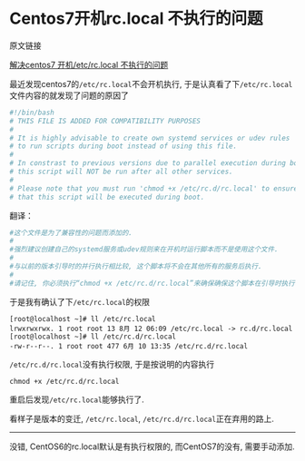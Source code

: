 # Centos7开机rc.local 不执行的问题

原文链接

[解决centos7 开机/etc/rc.local 不执行的问题](http://www.jb51.net/article/108874.htm)

最近发现centos7的`/etc/rc.local`不会开机执行, 于是认真看了下`/etc/rc.local`文件内容的就发现了问题的原因了

```bash
#!/bin/bash
# THIS FILE IS ADDED FOR COMPATIBILITY PURPOSES
#
# It is highly advisable to create own systemd services or udev rules
# to run scripts during boot instead of using this file.
#
# In constrast to previous versions due to parallel execution during boot
# this script will NOT be run after all other services.
#
# Please note that you must run 'chmod +x /etc/rc.d/rc.local' to ensure
# that this script will be executed during boot.
```

翻译：

```bash
#这个文件是为了兼容性的问题而添加的.
#
#强烈建议创建自己的systemd服务或udev规则来在开机时运行脚本而不是使用这个文件.
#
#与以前的版本引导时的并行执行相比较, 这个脚本将不会在其他所有的服务后执行.
#
#请记住, 你必须执行“chmod +x /etc/rc.d/rc.local”来确保确保这个脚本在引导时执行.
```

于是我有确认了下`/etc/rc.local`的权限

```log
[root@localhost ~]# ll /etc/rc.local
lrwxrwxrwx. 1 root root 13 8月 12 06:09 /etc/rc.local -> rc.d/rc.local
[root@localhost ~]# ll /etc/rc.d/rc.local
-rw-r--r--. 1 root root 477 6月 10 13:35 /etc/rc.d/rc.local
```

`/etc/rc.d/rc.local`没有执行权限, 于是按说明的内容执行

`chmod +x /etc/rc.d/rc.local`

重启后发现`/etc/rc.local`能够执行了.

看样子是版本的变迁, `/etc/rc.local`, `/etc/rc.d/rc.local`正在弃用的路上.

------

没错, CentOS6的rc.local默认是有执行权限的, 而CentOS7的没有, 需要手动添加.
